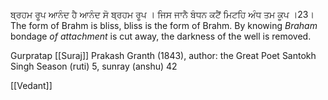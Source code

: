 ਬ੍ਰਹਮ ਰੂਪ ਆਨੰਦ ਹੈ ਆਨੰਦ ਸੋ ਬ੍ਰਹਮ ਰੂਪ ।
ਜਿਸ ਜਾਨੈ ਬੰਧਨ ਕਟੈਂ ਮਿਟਹਿ ਅੰਧ ਤਮ ਕੂਪ ।23।
The form of Brahm is bliss, bliss is the form of Brahm. 
By knowing *Braham* bondage *of attachment* is cut away, the darkness of the well is removed. 

Gurpratap [[Suraj]] Prakash Granth (1843), author: the Great Poet Santokh Singh
Season (ruti) 5, sunray (anshu) 42

[[Vedant]]
